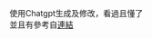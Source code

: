 使用Chatgpt生成及修改，看過且懂了  
並且有參考自[連結](https://github.com/ccc112b/py2cs/blob/master/03-%E4%BA%BA%E5%B7%A5%E6%99%BA%E6%85%A7/02-%E5%84%AA%E5%8C%96%E7%AE%97%E6%B3%95/01-%E5%82%B3%E7%B5%B1%E5%84%AA%E5%8C%96%E6%96%B9%E6%B3%95/01-%E5%84%AA%E5%8C%96/01-%E7%88%AC%E5%B1%B1%E6%BC%94%E7%AE%97%E6%B3%95/03-%E9%80%9A%E7%94%A8%E7%9A%84%E7%88%AC%E5%B1%B1%E6%A1%86%E6%9E%B6/tsp.py)